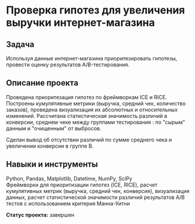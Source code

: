 # Проверка гипотез для увеличения выручки интернет-магазина
## Задача

Используя данные интернет-магазина приоритезировать гипотезы, провести оценку результатов A/B-тестирования.

## Описание проекта

Проведена приоритезация гипотез по фреймворкам ICE и RICE. Построены кумулятивные метрики (выручка, средний чек, количество заказов), проведена визуализация их абсолютных и относительных изменений. Рассчитана статистическая значимость различий в конверсии, среднем чеке между группами тестирования : по "сырым" данным и "очищенным" от выбросов.

Сделан вывод об отсутствии различий по сумме среднего чека и увеличении конверсии в группе В.

## Навыки и инструменты

Python, Pandas, Matplotlib, Datetime, NumPy, SciPy  
Фреймворки для приоритизации гипотез (ICE, RICE), расчет кумулятивных метрик (выручка, средний чек, конверсия), визуализация данных, расчет статистической значимости различий результатов А/В тестов с использованием критерия Манна-Уитни  

**Статус проекта:** завершен
